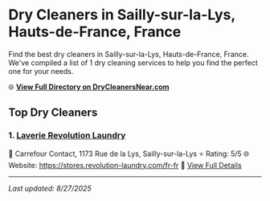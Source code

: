 # Dry Cleaners in Sailly-sur-la-Lys, Hauts-de-France, France

Find the best dry cleaners in Sailly-sur-la-Lys, Hauts-de-France, France. We've compiled a list of 1 dry cleaning services to help you find the perfect one for your needs.

🌐 **[View Full Directory on DryCleanersNear.com](https://drycleanersnear.com/city/France/Hauts-de-France/Sailly-sur-la-Lys)**

## Top Dry Cleaners

### 1. [Laverie Revolution Laundry](https://drycleanersnear.com/dryCleaner/68ae678bc95ff2c6096b14c2/laverie-revolution-laundry)
📍 Carrefour Contact, 1173 Rue de la Lys, Sailly-sur-la-Lys
⭐ Rating: 5/5
🌐 Website: https://stores.revolution-laundry.com/fr-fr
🔗 [View Full Details](https://drycleanersnear.com/dryCleaner/68ae678bc95ff2c6096b14c2/laverie-revolution-laundry)


---

*Last updated: 8/27/2025*
